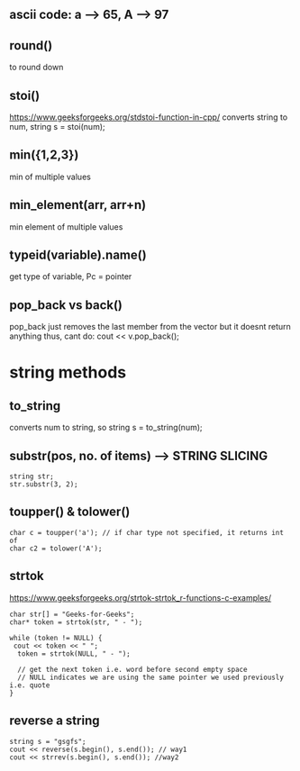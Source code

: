 ## ascii code: a --> 65, A --> 97

## round()
to round down

## stoi()
https://www.geeksforgeeks.org/stdstoi-function-in-cpp/
converts string to num, string s = stoi(num);

## min({1,2,3})
min of multiple values

## min_element(arr, arr+n)
min element of multiple values

## typeid(variable).name()
get type of variable, Pc = pointer

## pop_back vs back()
pop_back just removes the last member from the vector but it doesnt return anything
thus, cant do: cout << v.pop_back();

# string methods

## to_string
converts num to string, so string s = to_string(num);

## substr(pos, no. of items)  --> STRING SLICING
```
string str;
str.substr(3, 2);
```
## toupper() & tolower()
```
char c = toupper('a'); // if char type not specified, it returns int of
char c2 = tolower('A');
```

## strtok
https://www.geeksforgeeks.org/strtok-strtok_r-functions-c-examples/
```
char str[] = "Geeks-for-Geeks";
char* token = strtok(str, " - ");
 
while (token != NULL) {
 cout << token << " ";
  token = strtok(NULL, " - ");
  
  // get the next token i.e. word before second empty space
  // NULL indicates we are using the same pointer we used previously i.e. quote
}
```

## reverse a string
```
string s = "gsgfs";
cout << reverse(s.begin(), s.end()); // way1
cout << strrev(s.begin(), s.end()); //way2
```
